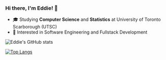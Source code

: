 ### Hi there, I'm Eddie! 👋

- 🎓 Studying **Computer Science** and **Statistics** at University of Toronto Scarborough (UTSC)
- 👀 Interested in Software Engineering and Fullstack Development

![Eddie's GitHub stats](https://github-readme-stats.vercel.app/api?username=eshinhw&show_icons=true)

<!-- [![Top Langs](https://github-readme-stats.vercel.app/api/top-langs/?username=eshinhw&layout=compact)](https://github.com/eshinhw/github-readme-stats) -->

[![Top Langs](https://github-readme-stats.vercel.app/api/top-langs/?username=eshinhw&langs_count=8)](https://github.com/anuraghazra/github-readme-stats)

